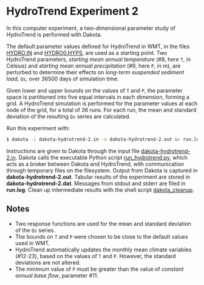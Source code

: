 # HydroTrend Experiment 2

In this computer experiment,
a two-dimensional parameter study of HydroTrend
is performed with Dakota.

The default parameter values defined for HydroTrend in WMT,
in the files
<a href="./HYDRO_IN/HYDRO.IN">HYDRO.IN</a>
and
<a href="./HYDRO_IN/HYDRO0.HYPS">HYDRO0.HYPS</a>,
are used as a starting point.
Two HydroTrend parameters,
_starting mean annual temperature_ (#8, here `T`, in Celsius) and
_starting mean annual precipitation_ (#9, here `P`, in m),
are perturbed
to determine their effects on
_long-term suspended sediment load_, `Qs`,
over 36500 days of simulation time.

Given lower and upper bounds on the values of `T` and `P`,
the parameter space is partitioned into
five equal intervals in each dimension,
forming a grid.
A HydroTrend simulation is performed
for the parameter values at each node of the grid,
for a total of 36 runs.
For each run,
the mean and standard deviation of the resulting `Qs` series
are calculated.

Run this experiment with:

```bash
$ dakota -i dakota-hydrotrend-2.in -o dakota-hydrotrend-2.out &> run.log
```

Instructions are given to Dakota through the input file
<a href="./dakota-hydrotrend-2.in">dakota-hydrotrend-2.in</a>.
Dakota calls the executable Python script
<a href="./run_hydrotrend.py">run_hydrotrend.py</a>,
which acts as a broker between Dakota and HydroTrend,
with communication 
through temporary files on the filesystem.
Output from Dakota is captured in
**dakota-hydrotrend-2.out**.
Tabular results of the experiment
are stored in
**dakota-hydrotrend-2.dat**.
Messages from stdout and stderr are filed in
**run.log**.
Clean up intermediate results with the shell script
<a href="./dakota_cleanup">dakota_cleanup</a>.

## Notes

* Two response functions are used for the mean and standard deviation
  of the `Qs` series.
* The bounds on `T` and `P` were chosen to be
  close to the default values used in WMT.
* HydroTrend automatically updates the monthly mean climate variables
  (#12-23), based on the values of `T` and `P`. However, the standard
  deviations are not altered.
* The minimum value of `P` must be greater than the value of _constant
  annual base flow_, parameter #11.
